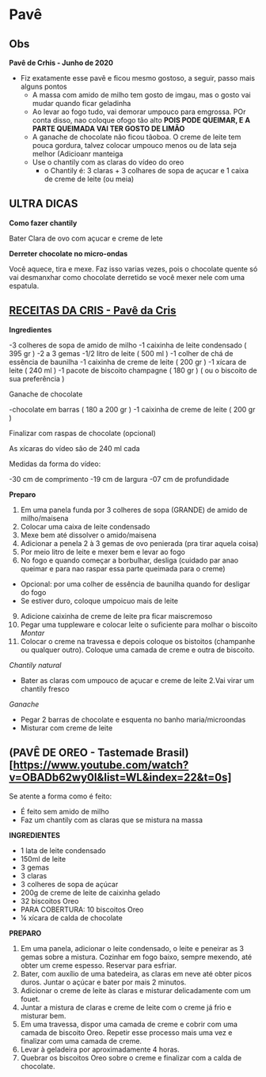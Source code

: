 # Pavê

## Obs

**Pavê de Crhis - Junho de 2020**
+ Fiz exatamente esse pavê e ficou mesmo gostoso, a seguir, passo mais alguns pontos
  - A massa com amido de milho tem gosto de imgau, mas o gosto vai mudar quando ficar geladinha
  - Ao levar ao fogo tudo, vai demorar umpouco para emgrossa. POr conta disso, nao coloque ofogo tão alto **POIS PODE QUEIMAR, E A PARTE QUEIMADA VAI TER GOSTO DE LIMÃO**
  - A ganache de chocolate não ficou tãoboa. O creme de leite tem pouca gordura, talvez colocar umpouco menos ou de lata seja melhor (Adicioanr manteiga
  - Use o chantily com as claras do vídeo do oreo
    * o Chantily é: 3 claras + 3 colhares de sopa de açucar e 1 caixa de creme de leite (ou meia)

## **ULTRA DICAS**

**Como fazer chantily**

Bater Clara de ovo com açucar e creme de lete

**Derreter chocolate no micro-ondas**

Você aquece, tira e mexe. Faz isso varias vezes, pois o chocolate quente só vai desmanxhar como chocolate derretido se você mexer nele com uma espatula.




## [RECEITAS DA CRIS - Pavê da Cris](https://www.youtube.com/watch?v=KtG5yL13uBY)

**Ingredientes**

-3 colheres de sopa de amido de milho
-1 caixinha de leite condensado ( 395 gr )
-2 a 3 gemas
-1/2 litro de leite ( 500 ml )
-1 colher de chá de essência de baunilha
-1 caixinha de creme de leite ( 200 gr )
-1 xícara de leite ( 240 ml )
-1 pacote de biscoito champagne ( 180 gr )
( ou o biscoito de sua preferência )

Ganache de chocolate

-chocolate em barras ( 180 a 200 gr )
-1 caixinha de creme de leite ( 200 gr )

Finalizar com raspas de chocolate 
(opcional)

As xícaras do vídeo são de 240 ml cada

Medidas da forma do vídeo:

-30 cm de comprimento 
-19 cm de largura 
-07 cm de profundidade 

**Preparo**
1. Em uma panela funda por 3 colheres de sopa (GRANDE) de amido de milho/maisena
2. Colocar uma caixa de leite condensado
3. Mexe bem até dissolver o amido/maisena
4. Adicionar a penela 2 à 3 gemas de ovo penierada (pra tirar aquela coisa)
5. Por meio litro de leite e mexer bem e levar ao fogo
6. No fogo e quando começar a borbulhar, desliga (cuidado par anao queimar e para nao raspar essa parte queimada para o creme)
 - Opcional: por uma colher de essência de baunilha quando for desligar do fogo
 - Se estiver duro, coloque umpoicuo mais de leite
9. Adicione caixinha de creme de leite pra ficar maiscremoso
10. Pegar uma tuppleware e colocar leite o suficiente para molhar o biscoito
*Montar*
11. Colocar o creme na travessa e depois coloque os bistoitos (champanhe ou qualquer outro). Coloque uma camada de creme e outra de biscoito.

*Chantily natural*
+ Bater as claras com umpouco de açucar e creme de leite 
2.Vai virar um chantily fresco

*Ganache*
+ Pegar 2 barras de chocolate e esquenta no banho maria/microondas
+ Misturar com creme de leite

## (PAVÊ DE OREO - Tastemade Brasil)[https://www.youtube.com/watch?v=OBADb62wy0I&list=WL&index=22&t=0s]

Se atente a forma como é feito:
+ É feito sem amido de milho
+ Faz um chantily com as claras que se mistura na massa

**INGREDIENTES**
+ 1 lata de leite condensado
+ 150ml de leite
+ 3 gemas
+ 3 claras
+ 3 colheres de sopa de açúcar
+ 200g de creme de leite de caixinha gelado
+ 32 biscoitos Oreo
+ PARA COBERTURA: 10 biscoitos Oreo
+ ¼ xícara de calda de chocolate

**PREPARO**
1. Em uma panela, adicionar o leite condensado, o leite e peneirar as 3 gemas sobre a mistura. Cozinhar em fogo baixo, sempre mexendo, até obter um creme espesso. Reservar para esfriar.
2. Bater, com auxílio de uma batedeira, as claras em neve até obter picos duros. Juntar o açúcar e bater por mais 2 minutos.
3. Adicionar o creme de leite às claras e misturar delicadamente com um fouet.
4. Juntar a mistura de claras e creme de leite com o creme já frio e misturar bem.
5. Em uma travessa, dispor uma camada de creme e cobrir com uma camada de biscoito Oreo. Repetir esse processo mais uma vez e finalizar com uma camada de creme.
6. Levar à geladeira por aproximadamente 4 horas.
7. Quebrar os biscoitos Oreo sobre o creme e finalizar com a calda de chocolate.



